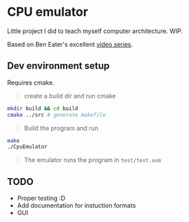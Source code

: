 # CPU emulator
Little project I did to teach myself computer architecture. WIP.

Based on Ben Eater's excellent [video series](https://www.youtube.com/playlist?list=PLowKtXNTBypGqImE405J2565dvjafglHU).

## Dev environment setup
Requires cmake.

> create a build dir and run cmake
```bash
mkdir build && cd build
cmake ../src # generate makefile
```

> Build the program and run
```bash
make
./CpuEmulator
```
> The emulator runs the program in `test/test.asm`


## TODO
* Proper testing :D
* Add documentation for instuction formats
* GUI

